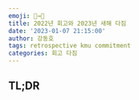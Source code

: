 ```yaml
---
emoji: 🐯→🐰
title: 2022년 회고와 2023년 새해 다짐
date: '2023-01-07 21:15:00'
author: 강동호
tags: retrospective kmu commitment
categories: 회고 다짐
---
```


## TL;DR